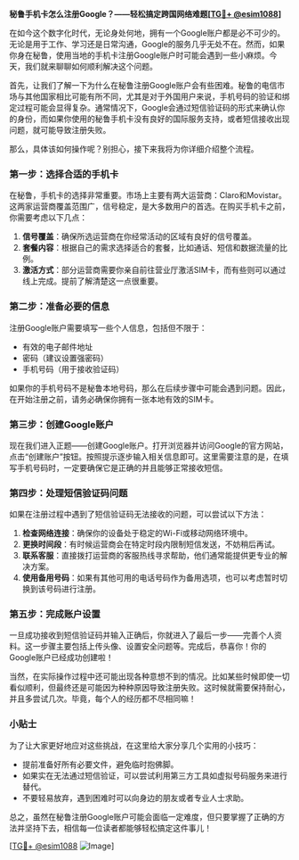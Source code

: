 **秘鲁手机卡怎么注册Google？——轻松搞定跨国网络难题[[TG💪+ @esim1088](https://t.me/s/esim1088)]**

在如今这个数字化时代，无论身处何地，拥有一个Google账户都是必不可少的。无论是用于工作、学习还是日常沟通，Google的服务几乎无处不在。然而，如果你身在秘鲁，使用当地的手机卡注册Google账户时可能会遇到一些小麻烦。今天，我们就来聊聊如何顺利解决这个问题。

首先，让我们了解一下为什么在秘鲁注册Google账户会有些困难。秘鲁的电信市场与其他国家相比可能有所不同，尤其是对于外国用户来说，手机号码的验证和绑定过程可能会显得复杂。通常情况下，Google会通过短信验证码的形式来确认你的身份，而如果你使用的秘鲁手机卡没有良好的国际服务支持，或者短信接收出现问题，就可能导致注册失败。

那么，具体该如何操作呢？别担心，接下来我将为你详细介绍整个流程。

### 第一步：选择合适的手机卡

在秘鲁，手机卡的选择非常重要。市场上主要有两大运营商：Claro和Movistar。这两家运营商覆盖范围广，信号稳定，是大多数用户的首选。在购买手机卡之前，你需要考虑以下几点：

1. **信号覆盖**：确保所选运营商在你经常活动的区域有良好的信号覆盖。
2. **套餐内容**：根据自己的需求选择适合的套餐，比如通话、短信和数据流量的比例。
3. **激活方式**：部分运营商需要你亲自前往营业厅激活SIM卡，而有些则可以通过线上完成。提前了解清楚这一点很重要。

### 第二步：准备必要的信息

注册Google账户需要填写一些个人信息，包括但不限于：

- 有效的电子邮件地址
- 密码（建议设置强密码）
- 手机号码（用于接收验证码）

如果你的手机号码不是秘鲁本地号码，那么在后续步骤中可能会遇到问题。因此，在开始注册之前，请务必确保你拥有一张本地有效的SIM卡。

### 第三步：创建Google账户

现在我们进入正题——创建Google账户。打开浏览器并访问Google的官方网站，点击“创建账户”按钮。按照提示逐步输入相关信息即可。这里需要注意的是，在填写手机号码时，一定要确保它是正确的并且能够正常接收短信。

### 第四步：处理短信验证码问题

如果在注册过程中遇到了短信验证码无法接收的问题，可以尝试以下方法：

1. **检查网络连接**：确保你的设备处于稳定的Wi-Fi或移动网络环境中。
2. **更换时间段**：有时候运营商会在特定时段内限制短信发送，不妨稍后再试。
3. **联系客服**：直接拨打运营商的客服热线寻求帮助，他们通常能提供更专业的解决方案。
4. **使用备用号码**：如果有其他可用的电话号码作为备用选项，也可以考虑暂时切换到该号码进行注册。

### 第五步：完成账户设置

一旦成功接收到短信验证码并输入正确后，你就进入了最后一步——完善个人资料。这一步骤主要包括上传头像、设置安全问题等。完成后，恭喜你！你的Google账户已经成功创建啦！

当然，在实际操作过程中还可能出现各种意想不到的情况。比如某些时候即使一切看似顺利，但最终还是可能因为种种原因导致注册失败。这时候就需要保持耐心，并且多尝试几次。毕竟，每个人的经历都不尽相同嘛！

### 小贴士

为了让大家更好地应对这些挑战，在这里给大家分享几个实用的小技巧：

- 提前准备好所有必要文件，避免临时抱佛脚。
- 如果实在无法通过短信验证，可以尝试利用第三方工具如虚拟号码服务来进行替代。
- 不要轻易放弃，遇到困难时可以向身边的朋友或者专业人士求助。

总之，虽然在秘鲁注册Google账户可能会面临一定难度，但只要掌握了正确的方法并坚持下去，相信每一位读者都能够轻松搞定这件事儿！

[[TG💪+ @esim1088](https://t.me/s/esim1088) ![Image](https://i.postimg.cc/4NQfJmqS/Snipaste-2025-05-13-00-14-12.png)]